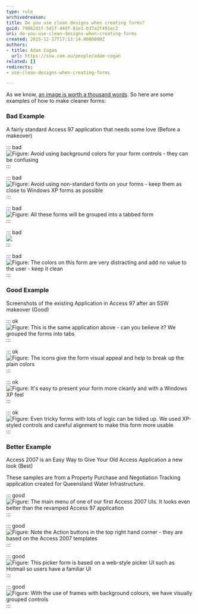 ```yaml
---
type: rule
archivedreason: 
title: Do you use clean designs when creating forms?
guid: 79062d1f-541f-44df-81e1-b37a2f491ec2
uri: do-you-use-clean-designs-when-creating-forms
created: 2015-12-17T17:13:14.0000000Z
authors:
- title: Adam Cogan
  url: https://ssw.com.au/people/adam-cogan
related: []
redirects:
- use-clean-designs-when-creating-forms

---
```


As we know, [an image is worth a thousand words](/_layouts/15/FIXUPREDIRECT.ASPX?WebId=3dfc0e07-e23a-4cbb-aac2-e778b71166a2&TermSetId=07da3ddf-0924-4cd2-a6d4-a4809ae20160&TermId=05d3e94e-36d1-40e7-ba91-42dc1ada45ad). So here are some examples of how to make cleaner forms:

<!--endintro-->

###  Bad Example

A fairly standard Access 97 application that needs some love (Before a makeover)

::: bad  
![Figure: Avoid using background colors for your form controls - they can be confusing](accessui\_candidateedit1\_before.gif)  
:::  

::: bad  
![Figure: Avoid using non-standard fonts on your forms - keep them as close to Windows XP forms as possible](accessui\_candidateedit2\_before.gif)  
:::  

::: bad  
![Figure: All these forms will be grouped into a tabbed form](accessui\_candidateedit3\_before.gif)  
:::  

::: bad  
![](accessui\_candidateedit4\_before.gif)  
:::  

::: bad  
![Figure: The colors on this form are very distracting and add no value to the user - keep it clean](accessui\_candidatesearch\_before.gif)  
:::  

###  Good Example 

Screenshots of the existing Application in Access 97 after an SSW makeover (Good)

::: ok  
![Figure: This is the same application above - can you believe it? We grouped the forms into tabs](accessui\_candidateedit1\_after.gif)  
:::  

::: ok  
![Figure: The icons give the form visual appeal and help to break up the plain colors](accessui\_candidateedit2\_after.gif)  
:::  

::: ok  
![Figure: It's easy to present your form more cleanly and with a Windows XP feel](accessui\_candidateedit3\_after.gif)  
:::  

::: ok  
![Figure: Even tricky forms with lots of logic can be tidied up. We used XP-styled controls and careful alignment to make this form more usable](accessui\_candidatesearch\_after.gif)  
:::  

###  Better Example

Access 2007 is an Easy Way to Give Your Old Access Application a new look (Best)

These samples are from a Property Purchase and Negotiation Tracking application created for Queensland Water Infrastructure.

::: good  
![Figure: The main menu of one of our first Access 2007 UIs. It looks even better than the revamped Access 97 application](Aqua\_MainMenu.jpg)  
:::  

::: good  
![Figure: Note the Action buttons in the top right hand corner - they are based on the Access 2007 templates](Aqua\_Valuation.jpg)  
:::  

::: good  
![Figure: This picker form is based on a web-style picker UI such as Hotmail so users have a familiar UI](Aqua\_PickerForm.jpg)  
:::  

::: good  
![Figure: With the use of frames with background colours, we have visually grouped controls](Aqua\_Agreement.jpg)  
:::
